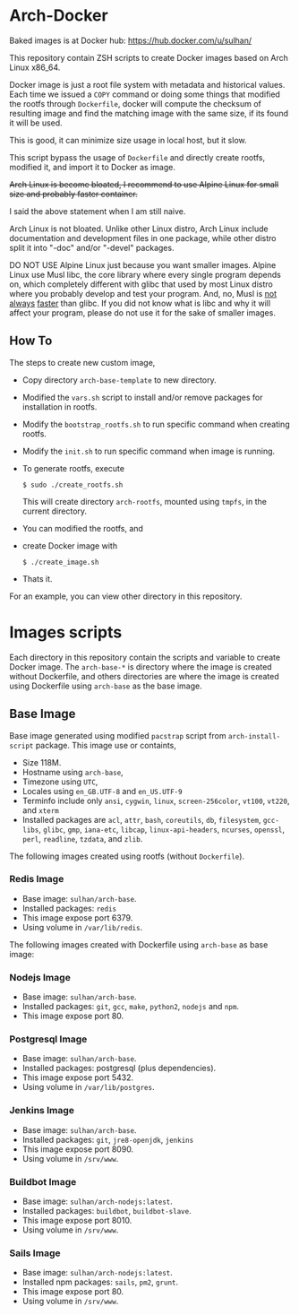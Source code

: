 # Arch-Docker

Baked images is at Docker hub: https://hub.docker.com/u/sulhan/

This repository contain ZSH scripts to create Docker images based on Arch Linux
x86_64.

Docker image is just a root file system with metadata and historical values.
Each time we issued a `COPY` command or doing some things that modified the
rootfs through `Dockerfile`, docker will compute the checksum of resulting
image and find the matching image with the same size, if its found it will be
used.

This is good, it can minimize size usage in local host, but it slow.

This script bypass the usage of `Dockerfile` and directly create rootfs,
modified it, and import it to Docker as image.

<s>
Arch Linux is become bloated, I recommend to use Alpine Linux for small size
and probably faster container.
</s>

I said the above statement when I am still naive.

Arch Linux is not bloated.
Unlike other Linux distro, Arch Linux include documentation and development
files in one package, while other distro split it into "-doc" and/or
"-devel" packages.

DO NOT USE Alpine Linux just because you want smaller images.
Alpine Linux use Musl libc, the core library where every single program
depends on, which completely different with glibc that used by most Linux
distro where you probably develop and test your program.
And, no, Musl is
[not always](https://bell-sw.com/blog/alpaquita-linux-performance-the-race-is-on/)
[faster](https://users.rust-lang.org/t/optimizing-rust-binaries-observation-of-musl-versus-glibc-and-jemalloc-versus-system-alloc/8499)
than glibc.
If you did not know what is libc and why it will affect your program, please
do not use it for the sake of smaller images.


## How To

The steps to create new custom image,

* Copy directory `arch-base-template` to new directory.
* Modified the `vars.sh` script to install and/or remove packages for
  installation in rootfs.
* Modify the `bootstrap_rootfs.sh` to run specific command when creating
  rootfs.
* Modify the `init.sh` to run specific command when image is running.
* To generate rootfs, execute

  ```
  $ sudo ./create_rootfs.sh
  ```

  This will create directory `arch-rootfs`, mounted using `tmpfs`, in the
  current directory.

* You can modified the rootfs, and
* create Docker image with

  ```
  $ ./create_image.sh
  ```

* Thats it.

For an example, you can view other directory in this repository.

# Images scripts

Each directory in this repository contain the scripts and variable to create
Docker image.
The `arch-base-*` is directory where the image is created without Dockerfile,
and others directories are where the image is created using Dockerfile
using `arch-base` as the base image.

## Base Image

Base image generated using modified `pacstrap` script from
`arch-install-script` package. This image use or containts,

* Size 118M.
* Hostname using `arch-base`,
* Timezone using `UTC`,
* Locales using `en_GB.UTF-8` and `en_US.UTF-9`
* Terminfo include only `ansi`, `cygwin`, `linux`, `screen-256color`, `vt100`,
  `vt220`, and `xterm`
* Installed packages are `acl`, `attr`, `bash`, `coreutils`, `db`,
  `filesystem`, `gcc-libs`, `glibc`, `gmp`, `iana-etc`, `libcap`,
  `linux-api-headers`, `ncurses`, `openssl`, `perl`, `readline`, `tzdata`, and
  `zlib`.

The following images created using rootfs (without `Dockerfile`).

### Redis Image

* Base image: `sulhan/arch-base`.
* Installed packages: `redis`
* This image expose port 6379.
* Using volume in `/var/lib/redis`.

The following images created with Dockerfile using `arch-base` as base image:

### Nodejs Image

* Base image: `sulhan/arch-base`.
* Installed packages: `git`, `gcc`, `make`, `python2`, `nodejs` and `npm`.
* This image expose port 80.

### Postgresql Image

* Base image: `sulhan/arch-base`.
* Installed packages: postgresql (plus dependencies).
* This image expose port 5432.
* Using volume in `/var/lib/postgres`.

### Jenkins Image

* Base image: `sulhan/arch-base`.
* Installed packages: `git`, `jre8-openjdk`, `jenkins`
* This image expose port 8090.
* Using volume in `/srv/www`.

### Buildbot Image

* Base image: `sulhan/arch-nodejs:latest`.
* Installed packages: `buildbot`, `buildbot-slave`.
* This image expose port 8010.
* Using volume in `/srv/www`.

### Sails Image

* Base image: `sulhan/arch-nodejs:latest`.
* Installed npm packages: `sails`, `pm2`, `grunt`.
* This image expose port 80.
* Using volume in `/srv/www`.
